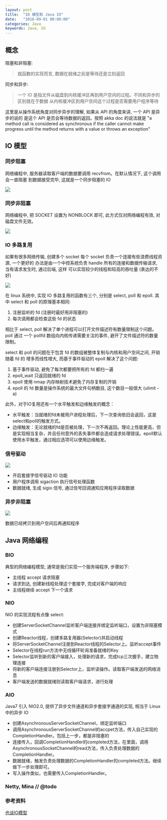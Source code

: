 ```yaml
---
layout: post
title:  "IO 模型和 Java IO"
date:   "2016-09-01 00:00:00"
categories: Java
keywords: Java, IO
---
```


## 概念

阻塞和非阻塞:

> 就函数的实现而言, 数据在就绪之前是等待还是立刻返回

同步和异步:

> 一个 IO 是指文件从磁盘到内核缓冲区再到用户空间的过程。不同和异步的区别就在于数据
> 从内核缓冲区到用户空间这个过程是否需要用户程序等待

这里是从操作系统角度对同步异步的理解, 如果从 API 的角度来讲, 一个 API 是异步的说的
是这个 API 是否会等待数据的返回。按照 akka doc 的说法就是 "a method call is considered
as synchronous if the caller cannot make progress until the method returns with 
a value or throws an exception"

## IO 模型

### 同步阻塞

网络编程中, 服务器读取客户端的数据要调用 recvfrom。在默认情况下, 这个调用会一直阻塞
到数据接受完毕, 这就是一个同步阻塞的 IO

![](/images/posts/linux/blockSynchronousIO.png)

### 同步非阻塞

网络编程中, 把 SOCKET 设置为 NONBLOCK 即可, 此方式仅对网络编程有效, 对磁盘文件无效。

![](/images/posts/linux/SynchronousUnblockingIO.png)

### IO 多路复用

如果有很多网络传输, 创建多个 socket 每个 socket 负责一个连接有些浪费线程资源, 一个更好的
办法是由一个中控系统负责 handle 所有的连接和数据传输请求, 当有请求发生时, 通过后端, 这样
可以实现较少的线程和较高的吞吐量 (表达的不好)

![](/images/posts/linux/IOMultiplexing.png)

在 linux 系统中, 实现 IO 多路复用的函数有三个, 分别是 select, poll 和 epoll.
其中 select 和 poll 的原理基本相同: 

1. 注册监听的 fd (注册时最好用非阻塞的)
2. 每次调用都会检查这些 fd 的状态

相比于 select, poll 解决了单个进程可以打开文件描述符有数量限制这个问题。 poll 通过
一个 pollfd 数组向内核传递需要关注的事件, 避开了文件描述符的数量限制。

select 和 poll 的问题在于包含 fd 的数组被整体复制与内核和用户空间之间, 开销随着 fd 的
增多而线性增大, 而基于事件驱动的 epoll 解决了这个问题:

1. 基于事件驱动, 避免了每次都要把所有的 fd 都扫一遍
2. epoll_wait 只返回就绪的 fd
3. epoll 使用 nmap 内存映射技术避免了内存复制的开销
4. epoll 的 fd 数量是操作系统的最大文件句柄数目, 这个数目一般很大 (ulimit -a)

此外，对于IO复用还有一个水平触发和边缘触发的概念：

* 水平触发：当就绪的fd未被用户进程处理后，下一次查询依旧会返回，这是select和poll的触发方式。
* 边缘触发：无论就绪的fd是否被处理，下一次不再返回。理论上性能更高，但是实现相当复杂，并且任何意外的丢失事件都会造成请求处理错误。epoll默认使用水平触发，通过相应选项可以使用边缘触发。


### 信号驱动

![](/images/posts/linux/SignalDrivenIO.png)

* 开启套接字信号驱动 IO 功能
* 用户程序调用 sigaction 执行信号处理函数
* 数据就绪, 生成 sigio 信号, 通过信号回调通知应用程序读取数据

### 异步非阻塞

![](/images/posts/linux/AsynchronousUnblockingIO.png)

数据已经拷贝到用户空间后再通知程序

## Java 网络编程

### BIO 
典型的网络编程模型, 通常是我们实现一个服务端程序, 步骤如下:

* 主线程 accept 请求阻塞
* 请求到达, 创建新线程处理这个套接字, 完成对客户端的响应
* 主线程继续 accept 下一个请求

### NIO

NIO 的实现流程有点像 select:

* 创建ServerSocketChannel监听客户端连接并绑定监听端口，设置为非阻塞模式
* 创建Reactor线程，创建多路复用器(Selector)并启动线程
* 将ServerSocketChannel注册到Reactor线程的Selector上。监听accept事件
* Selector在线程run方法中无线循环轮询准备就绪的Key
* Selector监听到新的客户端接入，处理新的请求，完成tcp三次握手，建立物理连接
* 将新的客户端连接注册到Selector上，监听读操作。读取客户端发送的网络消息
* 客户端发送的数据就绪则读取客户端请求，进行处理

### AIO
Java7 引入 NIO2.0, 提供了异步文件通道和异步套接字通道的实现, 相当于 Linux 中的异步 IO

* 创建AsynchronousServerSocketChannel，绑定监听端口
* 调用AsynchronousServerSocketChannel的accpet方法，传入自己实现的CompletionHandler。包括上一步，都是非阻塞的
* 连接传入，回调CompletionHandler的completed方法，在里面，调用AsynchronousSocketChannel的read方法，传入负责处理数据的CompletionHandler。
* 数据就绪，触发负责处理数据的CompletionHandler的completed方法。继续做下一步处理即可。
* 写入操作类似，也需要传入CompletionHandler。

### Netty, Mina // @todo

### 参考资料
[也谈IO模型](http://www.rowkey.me/blog/2016/01/18/io-model/#%E5%89%8D%E8%A8%80)
